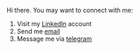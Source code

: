 Hi there.
You may want to connect with me:
1. Visit my [LinkedIn](https://www.linkedin.com/in/pavlokozub) account
2. Send me [email](mailto:pavlo.kozub+github.com@gmail.com)
3. Message me via [telegram](https://t.me/persononomo)

<!--
**persononomo/persononomo** is a ✨ _special_ ✨ repository because its `README.md` (this file) appears on your GitHub profile.

Here are some ideas to get you started:

- 🔭 I’m currently working on ...
- 🌱 I’m currently learning ...
- 👯 I’m looking to collaborate on ...
- 🤔 I’m looking for help with ...
- 💬 Ask me about ...
- 📫 How to reach me: ...
- 😄 Pronouns: ...
- ⚡ Fun fact: ...
-->
